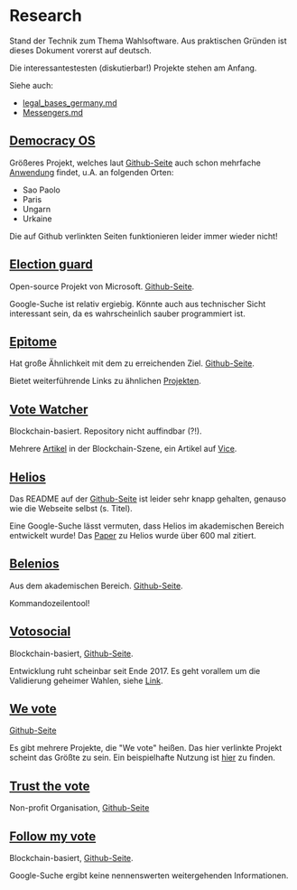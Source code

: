 # Research

Stand der Technik zum Thema Wahlsoftware.
Aus praktischen Gründen ist dieses Dokument vorerst auf deutsch.

Die interessantestesten (diskutierbar!) Projekte stehen am Anfang.

Siehe auch:

- [legal_bases_germany.md](./legal_bases_germany.md)
- [Messengers.md](./Messengers.md)

## [Democracy OS](http://democracyos.org/)

Größeres Projekt, welches laut
[Github-Seite](https://github.com/DemocracyOS/democracyos)
auch schon mehrfache [Anwendung](https://github.com/DemocracyOS/democracyos#current-democracyos-deployments)
findet, u.A. an folgenden Orten:

- Sao Paolo
- Paris
- Ungarn
- Urkaine

Die auf Github verlinkten Seiten
funktionieren leider immer wieder nicht!

## [Election guard](https://blogs.microsoft.com/on-the-issues/2019/09/24/electionguard-available-today-to-enable-secure-verifiable-voting/)

Open-source Projekt von Microsoft.
[Github-Seite](https://github.com/microsoft/electionguard).

Google-Suche ist relativ ergiebig. Könnte auch aus technischer
Sicht interessant sein, da es wahrscheinlich sauber programmiert ist.

## [Epitome](https://democracy.foundation/epitome/)

Hat große Ähnlichkeit mit dem zu erreichenden Ziel.
[Github-Seite](https://github.com/TheDemocracyFoundation/epitome).

Bietet weiterführende Links zu ähnlichen
[Projekten](https://democracy.foundation/similar-projects/).

## [Vote Watcher](http://votewatcher.com/)

Blockchain-basiert. Repository nicht auffindbar (?!).

Mehrere [Artikel](http://votewatcher.com/#press)
in der Blockchain-Szene, ein Artikel auf
[Vice](https://www.vice.com/en_us/article/3da8e5/the-first-bitcoin-voting-machine-is-on-its-way).

## [Helios](https://heliosvoting.org/)

Das README auf der
[Github-Seite](https://github.com/benadida/helios-server)
ist leider sehr knapp gehalten, genauso wie die Webseite
selbst (s. Titel).

Eine Google-Suche lässt vermuten, dass Helios
im akademischen Bereich entwickelt wurde!
Das [Paper](https://www.usenix.org/legacy/events/sec08/tech/full_papers/adida/adida.pdf)
zu Helios wurde über 600 mal zitiert.

## [Belenios](http://www.belenios.org/)

Aus dem akademischen Bereich.
[Github-Seite](https://github.com/glondu/belenios).

Kommandozeilentool!

## [Votosocial](http://votosocial.github.io/)

Blockchain-basiert, [Github-Seite](https://github.com/votosocial).

Entwicklung ruht scheinbar seit Ende 2017.
Es geht vorallem um die Validierung geheimer Wahlen,
siehe [Link](https://www.innovatorsunder35.com/the-list/jorge-garcia/).

## [We vote](https://wevote.us/welcome)

[Github-Seite](https://github.com/wevote)

Es gibt mehrere Projekte, die "We vote" heißen.
Das hier verlinkte Projekt scheint das Größte zu sein.
Ein beispielhafte Nutzung ist
[hier](https://wevote.us/how/for-voters)
zu finden.

## [Trust the vote](https://trustthevote.org/)

Non-profit Organisation, [Github-Seite](https://github.com/TrustTheVote-Project)

## [Follow my vote](https://followmyvote.com/)

Blockchain-basiert, [Github-Seite](https://github.com/FollowMyVote).

Google-Suche ergibt keine
nennenswerten weitergehenden Informationen.
